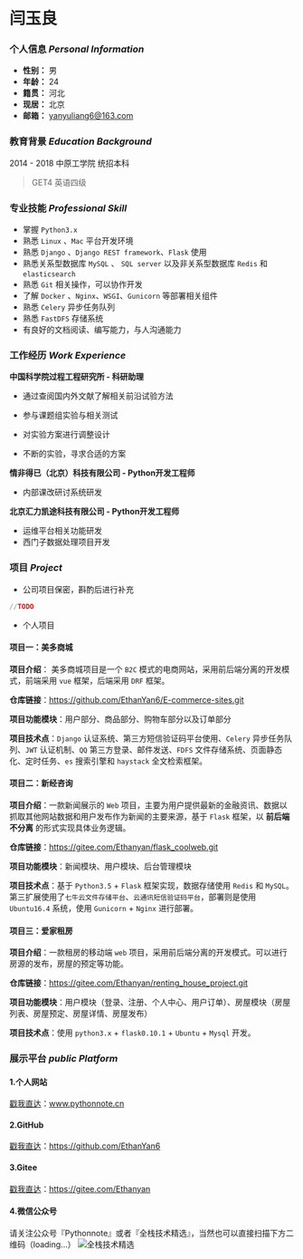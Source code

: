 # 闫玉良

### 个人信息 *Personal Information*

* **性别：** 男
* **年龄：** 24
* **籍贯：** 河北
* **现居：** 北京
* **邮箱：** yanyuliang6@163.com


### 教育背景 *Education Background*

2014 - 2018 中原工学院 统招本科
> GET4 英语四级


### 专业技能 *Professional Skill*

* 掌握 `Python3.x `
* 熟悉 `Linux` 、`Mac` 平台开发环境
* 熟悉 `Django` 、`Django REST framework`、`Flask` 使用
* 熟悉关系型数据库 `MySQL` 、 `SQL server` 以及非关系型数据库 `Redis` 和 `elasticsearch`
* 熟悉 `Git` 相关操作，可以协作开发
* 了解 `Docker` 、`Nginx`、`WSGI`、`Gunicorn` 等部署相关组件
* 熟悉 `Celery` 异步任务队列
* 熟悉 `FastDFS` 存储系统
* 有良好的文档阅读、编写能力，与人沟通能力


### 工作经历 *Work Experience*

**中国科学院过程工程研究所 - 科研助理**

* 通过查阅国内外文献了解相关前沿试验方法

* 参与课题组实验与相关测试

* 对实验方案进行调整设计

* 不断的实验，寻求合适的方案

**情非得已（北京）科技有限公司 - Python开发工程师**

* 内部课改研讨系统研发

**北京汇力凯途科技有限公司 - Python开发工程师**

* 运维平台相关功能研发
* 西门子数据处理项目开发


### 项目 *Project*

* 公司项目保密，斟酌后进行补充

```java
//TODO
```
* 个人项目

#### 项目一：美多商城

**项目介绍**： 美多商城项目是一个 `B2C` 模式的电商网站，采用前后端分离的开发模式，前端采用 `vue` 框架，后端采用 `DRF` 框架。

**仓库链接**：https://github.com/EthanYan6/E-commerce-sites.git

**项目功能模块**：用户部分、商品部分、购物车部分以及订单部分

**项目技术点**：`Django` 认证系统、第三方短信验证码平台使用、`Celery` 异步任务队列、`JWT` 认证机制、`QQ` 第三方登录、邮件发送、`FDFS` 文件存储系统、页面静态化、定时任务、`es` 搜索引擎和 `haystack` 全文检索框架。



#### 项目二：新经咨询

**项目介绍**：一款新闻展示的 `Web` 项目，主要为用户提供最新的金融资讯、数据以抓取其他网站数据和用户发布作为新闻的主要来源，基于 `Flask` 框架，以 **前后端不分离** 的形式实现具体业务逻辑。

**仓库链接**：https://gitee.com/Ethanyan/flask_coolweb.git

**项目功能模块**：新闻模块、用户模块、后台管理模块

**项目技术点**：基于 `Python3.5` + `Flask` 框架实现，数据存储使用 `Redis` 和 `MySQL`。第三扩展使用了`七牛云文件存储平台`、`云通讯短信验证码平台`，部署则是使用 `Ubuntu16.4` 系统，使用 `Gunicorn` + `Nginx` 进行部署。



#### 项目三：爱家租房

**项目介绍**：一款租房的移动端 `web` 项目，采用前后端分离的开发模式。可以进行房源的发布，房屋的预定等功能。

**仓库链接**：https://gitee.com/Ethanyan/renting_house_project.git

**项目功能模块**：用户模块（登录、注册、个人中心、用户订单）、房屋模块（房屋列表、房屋预定、房屋详情、房屋发布）

**项目技术点**：使用 `python3.x` + `flask0.10.1` + `Ubuntu` + `Mysql` 开发。

### 展示平台 *public Platform*

#### 1.个人网站
[戳我直达](http://ethanyan6.github.io/)：www.pythonnote.cn <br>

#### 2.GitHub
[戳我直达](https://github.com/EthanYan6)：https://github.com/EthanYan6

#### 3.Gitee
[戳我直达](https://gitee.com/Ethanyan)：https://gitee.com/Ethanyan

#### 4.微信公众号
请关注公众号『Pythonnote』或者『全栈技术精选』，当然也可以直接扫描下方二维码（loading...）
![全栈技术精选](https://github.com/EthanYan6/pic/raw/master/%E6%89%AB%E7%A0%81_%E6%90%9C%E7%B4%A2%E8%81%94%E5%90%88%E4%BC%A0%E6%92%AD%E6%A0%B7%E5%BC%8F-%E7%99%BD%E8%89%B2%E7%89%88.png)

